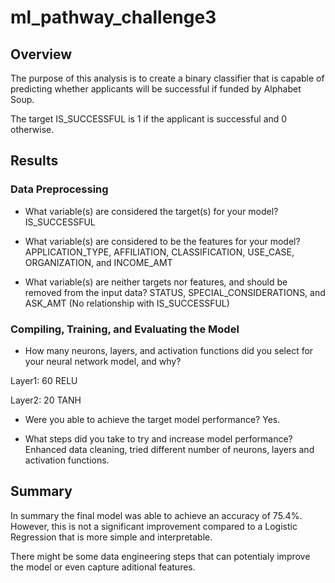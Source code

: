 # ml_pathway_challenge3

## Overview

The purpose of this analysis is to create a binary classifier that is capable of predicting whether applicants will be successful if funded by Alphabet Soup.

The target IS_SUCCESSFUL is 1 if the applicant is successful and 0 otherwise.

## Results

### Data Preprocessing
- What variable(s) are considered the target(s) for your model?
IS_SUCCESSFUL

- What variable(s) are considered to be the features for your model?
APPLICATION_TYPE, AFFILIATION, CLASSIFICATION, USE_CASE, ORGANIZATION, and INCOME_AMT

- What variable(s) are neither targets nor features, and should be removed from the input data?
STATUS, SPECIAL_CONSIDERATIONS, and ASK_AMT (No relationship with IS_SUCCESSFUL)

### Compiling, Training, and Evaluating the Model
- How many neurons, layers, and activation functions did you select for your neural network model, and why?

Layer1: 60 RELU

Layer2: 20 TANH

- Were you able to achieve the target model performance?
Yes.

- What steps did you take to try and increase model performance?
Enhanced data cleaning, tried different number of neurons, layers and activation functions.

## Summary

In summary the final model was able to achieve an accuracy of 75.4%.
However, this is not a significant improvement compared to a Logistic Regression that is more simple and interpretable.

There might be some data engineering steps that can potentialy improve the model or even capture aditional features.
